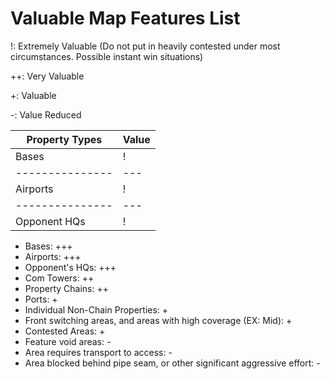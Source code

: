 # Valuable Map Features List

!: Extremely Valuable (Do not put in heavily contested under most circumstances. Possible instant win situations)

++: Very Valuable

+: Valuable

-: Value Reduced

| Property Types | Value |
| ---------------| --- |
| Bases          | !   |
| ---------------| --- |
| Airports       | !   |
| ---------------| --- |
| Opponent HQs   | !   |




- Bases: +++
- Airports: +++
- Opponent's HQs: +++
- Com Towers: ++
- Property Chains: ++
- Ports: +
- Individual Non-Chain Properties: +
- Front switching areas, and areas with high coverage (EX: Mid): +
- Contested Areas: +
- Feature void areas: -
- Area requires transport to access: -
- Area blocked behind pipe seam, or other significant aggressive effort: -
